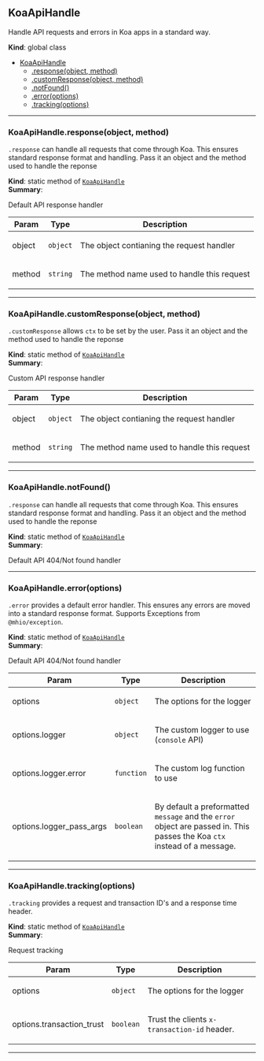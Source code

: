 <a name="KoaApiHandle"></a>

## KoaApiHandle
<p>Handle API requests and errors in Koa apps in a standard way.</p>

**Kind**: global class  

* [KoaApiHandle](#KoaApiHandle)
    * [.response(object, method)](#KoaApiHandle.response)
    * [.customResponse(object, method)](#KoaApiHandle.customResponse)
    * [.notFound()](#KoaApiHandle.notFound)
    * [.error(options)](#KoaApiHandle.error)
    * [.tracking(options)](#KoaApiHandle.tracking)


* * *

<a name="KoaApiHandle.response"></a>

### KoaApiHandle.response(object, method)
<p><code>.response</code> can handle all requests that come through Koa. This ensures standard
response format and handling. Pass it an object and the method used to handle the reponse</p>

**Kind**: static method of [<code>KoaApiHandle</code>](#KoaApiHandle)  
**Summary**: <p>Default API response handler</p>  

| Param | Type | Description |
| --- | --- | --- |
| object | <code>object</code> | <p>The object contianing the request handler</p> |
| method | <code>string</code> | <p>The method name used to handle this request</p> |


* * *

<a name="KoaApiHandle.customResponse"></a>

### KoaApiHandle.customResponse(object, method)
<p><code>.customResponse</code> allows <code>ctx</code> to be set by the user. Pass it an object and the method used to handle the reponse</p>

**Kind**: static method of [<code>KoaApiHandle</code>](#KoaApiHandle)  
**Summary**: <p>Custom API response handler</p>  

| Param | Type | Description |
| --- | --- | --- |
| object | <code>object</code> | <p>The object contianing the request handler</p> |
| method | <code>string</code> | <p>The method name used to handle this request</p> |


* * *

<a name="KoaApiHandle.notFound"></a>

### KoaApiHandle.notFound()
<p><code>.response</code> can handle all requests that come through Koa. This ensures standard response format and handling. Pass it an object and the method used to handle the reponse</p>

**Kind**: static method of [<code>KoaApiHandle</code>](#KoaApiHandle)  
**Summary**: <p>Default API 404/Not found handler</p>  

* * *

<a name="KoaApiHandle.error"></a>

### KoaApiHandle.error(options)
<p><code>.error</code> provides a default error handler. This ensures any errors are moved into a standard response format. Supports Exceptions from <code>@mhio/exception</code>.</p>

**Kind**: static method of [<code>KoaApiHandle</code>](#KoaApiHandle)  
**Summary**: <p>Default API 404/Not found handler</p>  

| Param | Type | Description |
| --- | --- | --- |
| options | <code>object</code> | <p>The options for the logger</p> |
| options.logger | <code>object</code> | <p>The custom logger to use (<code>console</code> API)</p> |
| options.logger.error | <code>function</code> | <p>The custom log function to use</p> |
| options.logger_pass_args | <code>boolean</code> | <p>By default a preformatted <code>message</code> and the <code>error</code> object are passed in. This passes the Koa <code>ctx</code> instead of a message.</p> |


* * *

<a name="KoaApiHandle.tracking"></a>

### KoaApiHandle.tracking(options)
<p><code>.tracking</code> provides a request and transaction ID's and a response time header.</p>

**Kind**: static method of [<code>KoaApiHandle</code>](#KoaApiHandle)  
**Summary**: <p>Request tracking</p>  

| Param | Type | Description |
| --- | --- | --- |
| options | <code>object</code> | <p>The options for the logger</p> |
| options.transaction_trust | <code>boolean</code> | <p>Trust the clients <code>x-transaction-id</code> header.</p> |


* * *

